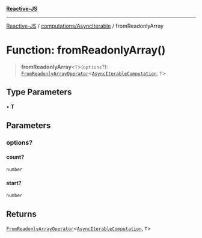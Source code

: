 [**Reactive-JS**](../../../README.md)

***

[Reactive-JS](../../../README.md) / [computations/AsyncIterable](../README.md) / fromReadonlyArray

# Function: fromReadonlyArray()

> **fromReadonlyArray**\<`T`\>(`options`?): [`FromReadonlyArrayOperator`](../../type-aliases/FromReadonlyArrayOperator.md)\<[`AsyncIterableComputation`](../interfaces/AsyncIterableComputation.md), `T`\>

## Type Parameters

• **T**

## Parameters

### options?

#### count?

`number`

#### start?

`number`

## Returns

[`FromReadonlyArrayOperator`](../../type-aliases/FromReadonlyArrayOperator.md)\<[`AsyncIterableComputation`](../interfaces/AsyncIterableComputation.md), `T`\>
